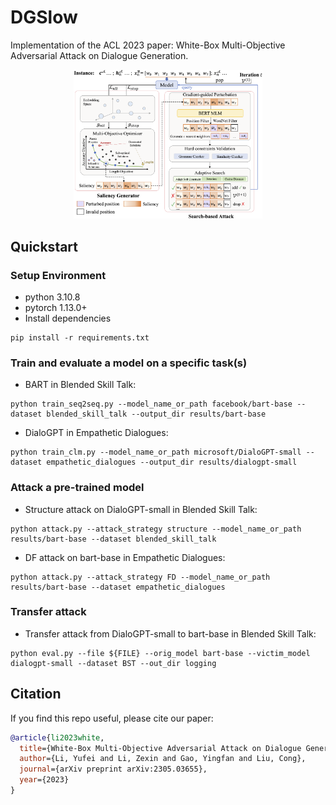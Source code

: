 # DGSlow
Implementation of the ACL 2023 paper: White-Box Multi-Objective Adversarial Attack on Dialogue Generation.

<p align="center">
  <img src="figure/DGSlow_attack.png" width="60%" height="60%">
</p>

## Quickstart

### Setup Environment
- python 3.10.8
- pytorch 1.13.0+
- Install dependencies
```
pip install -r requirements.txt
```


### Train and evaluate a model on a specific task(s)

- BART in Blended Skill Talk:
```
python train_seq2seq.py --model_name_or_path facebook/bart-base --dataset blended_skill_talk --output_dir results/bart-base
```
- DialoGPT in Empathetic Dialogues:
```
python train_clm.py --model_name_or_path microsoft/DialoGPT-small --dataset empathetic_dialogues --output_dir results/dialogpt-small
```

### Attack a pre-trained model
- Structure attack on DialoGPT-small in Blended Skill Talk:
```
python attack.py --attack_strategy structure --model_name_or_path results/bart-base --dataset blended_skill_talk
```
- DF attack on bart-base in Empathetic Dialogues:
```
python attack.py --attack_strategy FD --model_name_or_path results/bart-base --dataset empathetic_dialogues
```

### Transfer attack
- Transfer attack from DialoGPT-small to bart-base in Blended Skill Talk:
```
python eval.py --file ${FILE} --orig_model bart-base --victim_model dialogpt-small --dataset BST --out_dir logging
```


## Citation
If you find this repo useful, please cite our paper:
```bibtex
@article{li2023white,
  title={White-Box Multi-Objective Adversarial Attack on Dialogue Generation},
  author={Li, Yufei and Li, Zexin and Gao, Yingfan and Liu, Cong},
  journal={arXiv preprint arXiv:2305.03655},
  year={2023}
}
```